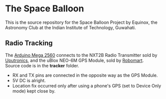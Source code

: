 # The Space Balloon
This is the source repository for the Space Balloon Project by Equinox, the Astronomy Club at the Indian Institute of Technology, Guwahati.

## Radio Tracking
The [Arduino Mega 2560](https://robokits.co.in/arduino/boards/arduino-mega-2560-r3-board) connects to the NXT2B Radio Transmitter sold by [Uputronics](https://store.uputronics.com/index.php?route=product/product&path=61&product_id=60), and the uBlox NEO-6M GPS Module, sold by [Robomart](https://robokits.co.in/wireless-solutions/gps-glonass/gps-module-neo-6m-ublox-with-micro-usb-interface?gclid=Cj0KCQjwsMDeBRDMARIsAKrOP7FtsVDHofjzGtLrRC6FFTopl2FRNuzXKjxqe9zFJWN8-V1Z6QYoBYAaAvQdEALw_wcB).  
Source code is in the **tracker** folder. 
* RX and TX pins are connected in the opposite way as the GPS Module.
* 5V DC is alright.
* Location fix occurred only after using a phone's GPS (set to Device Only mode) kept close by.
